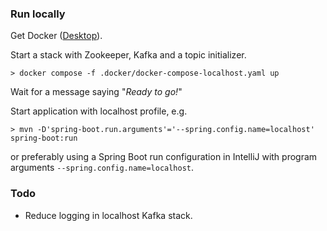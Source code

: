 ### Run locally

Get Docker ([Desktop](https://www.docker.com/products/docker-desktop)).

Start a stack with Zookeeper, Kafka and a topic initializer.
   ```
   > docker compose -f .docker/docker-compose-localhost.yaml up
   ``` 
Wait for a message saying "_Ready to go!_"

Start application with localhost profile, e.g.
   ```
   > mvn -D'spring-boot.run.arguments'='--spring.config.name=localhost' spring-boot:run
   ```
or preferably using a Spring Boot run configuration in IntelliJ with program arguments `--spring.config.name=localhost`.

### Todo
* Reduce logging in localhost Kafka stack.